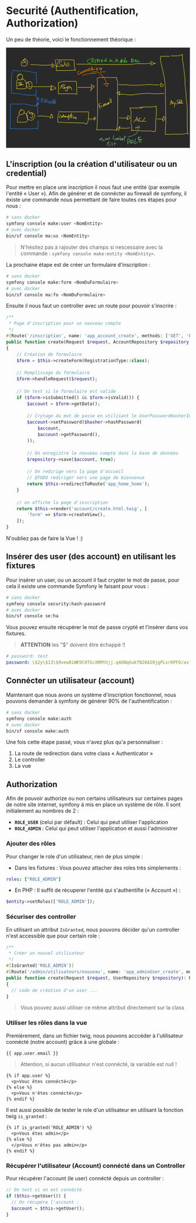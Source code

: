 # Securité (Authentification, Authorization)

Un peu de théorie, voici le fonctionnement théorique :

![Security](../images/security.png)

## L'inscription (ou la création d'utilisateur ou un credential)

Pour mettre en place une inscription il nous faut une entité (par exemple l'entité « User »). Afin de générer et de connécter au firewall de symfony, il éxiste une commande nous permettant de faire toutes ces étapes pour nous :

```bash
# sans docker
symfony console make:user <NomEntity>
# avec docker
bin/sf console ma:us <NomEntity>
```

> N'hésitez pas à rajouter des champs si nescessaire avec la commande : `symfony console make:entity <NomEntity>`.

La prochaine étape est de créer un formulaire d'inscription :

```bash
# sans docker
symfony console make:form <NomDuFormulaire>
# avec docker
bin/sf console ma:fo <NomDuFormulaire>
```

Ensuite il nous faut un controller avec un route pour pouvoir s'inscrire :

```php
/**
 * Page d'inscription pour un nouveau compte
 */
#[Route('/inscription', name: 'app_account_create', methods: ['GET', 'POST'])]
public function create(Request $request, AccountRepository $repository, UserPasswordHasherInterface $hasher): Response
{
    // Création de formulaire
    $form = $this->createForm(RegistrationType::class);

    // Remplissage du formulaire
    $form->handleRequest($request);

    // On test si le formulaire est valide
    if ($form->isSubmitted() && $form->isValid()) {
        $account = $form->getData();

        // Crytage du mot de passe en utilisant le UserPasswordHasherInterface :
        $account->setPassword($hasher->hashPassword(
            $account,
            $account->getPassword(),
        ));

        // On enregistre le nouveau compte dans la base de données
        $repository->save($account, true);

        // On redirige vers la page d'accueil
        // @TODO rediriger vers une page de bienvenue
        return $this->redirectToRoute('app_home_home');
    }

    // on affiche la page d'inscription
    return $this->render('account/create.html.twig', [
        'form' => $form->createView(),
    ]);
}
```

N'oubliez pas de faire la Vue ! :)

## Insérer des user (des account) en utilisant les fixtures

Pour insérer un user, ou un account il faut crypter le mot de passe, pour cela il existe une commande Symfony le faisant pour vous :

```bash
# sans docker
symfony console security:hash-password
# avec docker
bin/sf console se:ha
```

Vous pouvez ensuite récupérer le mot de passe crypté et l'insérer dans vos fixtures.

> **ATTENTION** les "$" doivent être échappé !!

```yaml
# password: test
password: \$2y\$13\$9vew0iWK9C0TGcXRMthjj.q4UNqGukfN26AI0jgPLxrKPFO/asfOC
```

## Connécter un utilisateur (account)

Maintenant que nous avons un système d'inscription fonctionnel, nous pouvons demander à symfony de générer 90% de l'authentification :

```bash
# sans docker
symfony console make:auth
# avec docker
bin/sf console make:auth
```

Une fois cette étape passé, vous n'avez plus qu'a personnaliser :

1. La route de redirection dans votre class « Authenticator »
2. Le controller
3. La vue

## Authorization

Afin de pouvoir authorize ou non certains utilisateurs sur certaines pages de notre site internet, symfony à mis en place un système de rôle. Il sont initialement au nombres de 2 :

- **`ROLE_USER`** (celui par défault) : Celui qui peut utiliser l'application
- **`ROLE_ADMIN`** : Celui qui peut utiliser l'application et aussi l'administrer

### Ajouter des rôles

Pour changer le role d'un utilisateur, rien de plus simple :

- Dans les fixtures : Vous pouvez attacher des roles très simplements :

```yaml
roles: ["ROLE_ADMIN"]
```

- En PHP : Il suffit de récuperer l'entité qui s'authentifie (« Account ») :

```php
$entity->setRoles(['ROLE_ADMIN']);
```

### Sécuriser des controller

En utilisant un attribut `IsGranted`, nous pouvons décider qu'un controller n'est accessible que pour certain role :

```php
/**
 * Créer un nouvel utilisateur
 */
#[IsGranted('ROLE_ADMIN')]
#[Route('/admin/utilisateurs/nouveau', name: 'app_adminUser_create', methods: ['GET', 'POST'])]
public function create(Request $request, UserRepository $repository): Response
{
  // code de création d'un user ...
}
```

> Vous pouvez aussi utiliser ce même attribut directement sur la class

### Utiliser les rôles dans la vue

Premièrement, dans un fichier twig, nous pouvons acccéder à l'utilisateur connécté (notre account) grâce à une globale :

```twig
{{ app.user.email }}
```

> Attention, si aucun utilisateur n'est connécté, la variable est null !

```twig
{% if app.user %}
  <p>Vouc êtes connécté</p>
{% else %}
  <p>Vous n'êtes connécté</p>
{% endif %}
```

Il est aussi possible de tester le role d'un utilisateur en utilisant la fonction twig `is_granted` :

```twig
{% if is_granted('ROLE_ADMIN') %}
  <p>Vous êtes admin</p>
{% else %}
  </p>Vous n'êtes pas admin</p>
{% endif %}
```

### Récupérer l'utilisateur (Account) connécté dans un Controller

Pour récupérer l'account (le user) connécté depuis un controller :

```php
// On test si on est connécté
if ($this->getUser()) {
  // On récupére l'account :
  $account = $this->getUser();
}
```
